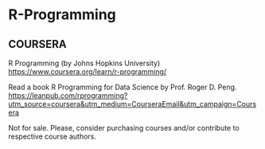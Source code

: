 # R-Programming

## COURSERA
R Programming (by Johns Hopkins University) https://www.coursera.org/learn/r-programming/

Read a book R Programming for Data Science by Prof. Roger D. Peng.
https://leanpub.com/rprogramming?utm_source=coursera&utm_medium=CourseraEmail&utm_campaign=Coursera

Not for sale. Please, consider purchasing courses and/or contribute to respective course authors.

